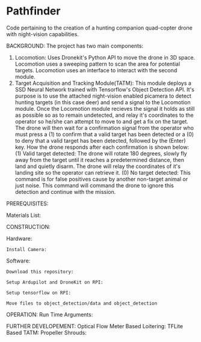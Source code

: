 # Pathfinder
Code pertaining to the creation of a hunting companion quad-copter drone with night-vision capabilities.

BACKGROUND:
The project has two main components:
  1) Locomotion: Uses Dronekit's Python API to move the drone in 3D space. Locomotion uses a sweeping pattern to scan the area for potential targets. Locomotion uses an interface to interact with the second module.
  2) Target Acquisition and Tracking Module(TATM): This module deploys a SSD Neural Network trained with Tensorflow's Object Detection      API. It's purpose is to use the attached night-vision enabled picamera to detect hunting targets (in this case deer) and send a signal to the Locomotion module. Once the Locomotion module recieves the signal it holds as still as possible so as to remain undetected, and relay it's coordinates to the operator so he/she can attempt to move to and get a fix on the target. The drone will then wait for a confirmation signal from the operator who must press a (1) to confirm that a valid target has been detected or a (0) to deny that a valid target has been detected, followed by the (Enter) key. How the drone responds after each confirmation is shown below:
    (1) Valid target detected: The drone will rotate 180 degrees, slowly fly away from the target until it reaches a predetermined distance, then land and quietly disarm. The drone will relay the coordinates of it's landing site so the operator can retrieve it.
    (0) No target detected: This command is for false positives cause by another non-target animal or just noise. This command will command the drone to ignore this detection and continue with the mission.
    
PREREQUISITES:

  Materials List:

CONSTRUCTION:

  Hardware:
  
    Install Camera:
    
  Software:
  
    Download this repository:
    
    Setup Ardupilot and DroneKit on RPI:
    
    Setup tensorflow on RPI:
    
    Move files to object_detection/data and object_detection

OPERATION:
  Run Time Arguments:

FURTHER DEVELOPEMENT:
  Optical Flow Meter Based Loitering:
  TFLite Based TATM:
  Propeller Shrouds:
  
